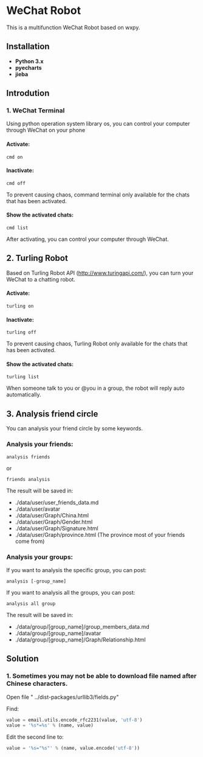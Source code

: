 # WeChat Robot

This is a multifunction WeChat Robot based on wxpy. 

## Installation

* **Python 3.x**
* **pyecharts**
* **jieba**

## Introdution

### 1. WeChat Terminal

Using python operation system library os, you can control your computer through WeChat on your phone

#### Activate: 

```
cmd on
```

#### Inactivate:

```
cmd off
```

To prevent causing chaos, command terminal only available for the chats that has been activated.

#### Show the activated chats:

```
cmd list
```

After activating, you can control your computer through WeChat.

## 2. Turling Robot

Based on Turling Robot API (http://www.turingapi.com/), you can turn your WeChat to a chatting robot.

#### Activate: 

```
turling on
```

#### Inactivate:

```
turling off
```

To prevent causing chaos, Turling Robot only available for the chats that has been activated.

#### Show the activated chats:

```
turling list
```

When someone talk to you or @you in a group, the robot will reply auto automatically.

## 3. Analysis friend circle

You can analysis your friend circle by some keywords.

### Analysis your friends:

```
analysis friends
```

or

```
friends analysis
```

The result will be saved in:

* ./data/user/user_friends_data.md
* ./data/user/avatar
* ./data/user/Graph/China.html
* ./data/user/Graph/Gender.html
* ./data/user/Graph/Signature.html
* ./data/user/Graph/province.html (The province most of your friends come from)

### Analysis your groups:

If you want to analysis the specific group, you can post:

```
analysis [-group_name]
```

If you want to analysis all the groups, you can post:

```
analysis all group
```

The result will be saved in:

- ./data/group/[group_name]/group_members_data.md
- ./data/group/[group_name]/avatar
- ./data/group/[group_name]/Graph/Relationship.html

## Solution

### 1.  Sometimes you may not be able to download file named after  Chinese characters. 

Open file " ../dist-packages/urllib3/fields.py"

Find: 

```python
value = email.utils.encode_rfc2231(value, 'utf-8')
value = '%s*=%s' % (name, value)
```

Edit the second line to:

```python
value = '%s="%s"' % (name, value.encode('utf-8'))
```

